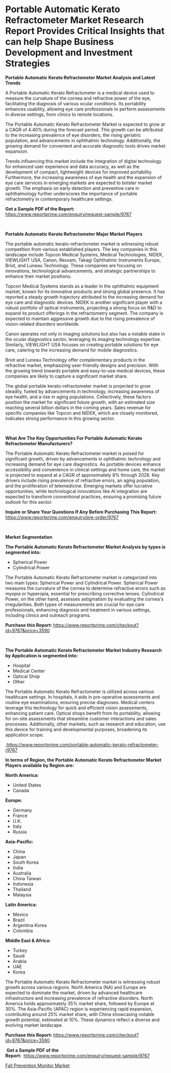 <p><h1>Portable Automatic Kerato Refractometer Market Research Report Provides Critical Insights that can help Shape Business Development and Investment Strategies</h1></p><p><strong>Portable Automatic Kerato Refractometer Market Analysis and Latest Trends</strong></p>
<p><p>A Portable Automatic Kerato Refractometer is a medical device used to measure the curvature of the cornea and refractive power of the eye, facilitating the diagnosis of various ocular conditions. Its portability enhances usability, allowing eye care professionals to perform assessments in diverse settings, from clinics to remote locations.</p><p>The Portable Automatic Kerato Refractometer Market is expected to grow at a CAGR of 4.40% during the forecast period. This growth can be attributed to the increasing prevalence of eye disorders, the rising geriatric population, and advancements in ophthalmic technology. Additionally, the growing demand for convenient and accurate diagnostic tools drives market expansion. </p><p>Trends influencing this market include the integration of digital technology for enhanced user experience and data accuracy, as well as the development of compact, lightweight devices for improved portability. Furthermore, the increasing awareness of eye health and the expansion of eye care services in emerging markets are expected to bolster market growth. The emphasis on early detection and preventive care in ophthalmology further underscores the importance of portable refractometry in contemporary healthcare settings.</p></p>
<p><strong>Get a Sample PDF of the Report:&nbsp;</strong> <a href="https://www.reportprime.com/enquiry/request-sample/9767?utm_campaign=3133&utm_medium=2&utm_source=Github&utm_content=ia&utm_term=20032025&utm_id=portable-automatic-kerato-refractometer">https://www.reportprime.com/enquiry/request-sample/9767</a></p>
<p>&nbsp;</p>
<p><strong>Portable Automatic Kerato Refractometer Major Market Players</strong></p>
<p><p>The portable automatic kerato-refractometer market is witnessing robust competition from various established players. The key companies in this landscape include Topcon Medical Systems, Medical Technologies, NIDEK, VIEWLIGHT USA, Canon, Rexxam, Takagi Ophthalmic Instruments Europe, Briot, and Luneau Technology. These companies are focusing on innovations, technological advancements, and strategic partnerships to enhance their market positions.</p><p>Topcon Medical Systems stands as a leader in the ophthalmic equipment market, known for its innovative products and strong global presence. It has reported a steady growth trajectory attributed to the increasing demand for eye care and diagnostic devices. NIDEK is another significant player with a robust portfolio of optical instruments, projecting a strong focus on R&D to expand its product offerings in the refractometry segment. The company is expected to maintain aggressive growth due to the rising prevalence of vision-related disorders worldwide.</p><p>Canon operates not only in imaging solutions but also has a notable stake in the ocular diagnostics sector, leveraging its imaging technology expertise. Similarly, VIEWLIGHT USA focuses on creating portable solutions for eye care, catering to the increasing demand for mobile diagnostics.</p><p>Briot and Luneau Technology offer complementary products in the refractive market, emphasizing user-friendly designs and precision. With the growing trend towards portable and easy-to-use medical devices, these companies are likely to capture a significant market share.</p><p>The global portable kerato-refractometer market is projected to grow steadily, fueled by advancements in technology, increasing awareness of eye health, and a rise in aging populations. Collectively, these factors position the market for significant future growth, with an estimated size reaching several billion dollars in the coming years. Sales revenue for specific companies like Topcon and NIDEK, which are closely monitored, indicates strong performance in this growing sector.</p></p>
<p>&nbsp;</p>
<p><strong>What Are The Key Opportunities For Portable Automatic Kerato Refractometer Manufacturers?</strong></p>
<p><p>The Portable Automatic Kerato Refractometer market is poised for significant growth, driven by advancements in ophthalmic technology and increasing demand for eye care diagnostics. As portable devices enhance accessibility and convenience in clinical settings and home care, the market is projected to expand at a CAGR of approximately 8% through 2028. Key drivers include rising prevalence of refractive errors, an aging population, and the proliferation of telemedicine. Emerging markets offer lucrative opportunities, while technological innovations like AI integration are expected to transform conventional practices, ensuring a promising future outlook for this sector.</p></p>
<p><strong>Inquire or Share Your Questions If Any Before Purchasing This Report:</strong> <a href="https://www.reportprime.com/enquiry/pre-order/9767?utm_campaign=3133&utm_medium=2&utm_source=Github&utm_content=ia&utm_term=20032025&utm_id=portable-automatic-kerato-refractometer">https://www.reportprime.com/enquiry/pre-order/9767</a></p>
<p>&nbsp;</p>
<p><strong>Market Segmentation</strong></p>
<p><strong>The Portable Automatic Kerato Refractometer Market Analysis by types is segmented into:</strong></p>
<p><ul><li>Spherical Power</li><li>Cylindrical Power</li></ul></p>
<p><p>The Portable Automatic Kerato Refractometer market is categorized into two main types: Spherical Power and Cylindrical Power. Spherical Power measures the curvature of the cornea to determine refractive errors such as myopia or hyperopia, essential for prescribing corrective lenses. Cylindrical Power, on the other hand, assesses astigmatism by evaluating the cornea's irregularities. Both types of measurements are crucial for eye care professionals, enhancing diagnosis and treatment in various settings, including clinics and outreach programs.</p></p>
<p><strong>Purchase this Report:&nbsp;</strong><a href="https://www.reportprime.com/checkout?id=9767&price=3590&utm_campaign=3133&utm_medium=2&utm_source=Github&utm_content=ia&utm_term=20032025&utm_id=portable-automatic-kerato-refractometer">https://www.reportprime.com/checkout?id=9767&price=3590</a></p>
<p>&nbsp;</p>
<p><strong>The Portable Automatic Kerato Refractometer Market Industry Research by Application is segmented into:</strong></p>
<p><ul><li>Hospital</li><li>Medical Center</li><li>Optical Shop</li><li>Other</li></ul></p>
<p><p>The Portable Automatic Kerato Refractometer is utilized across various healthcare settings. In hospitals, it aids in pre-operative assessments and routine eye examinations, ensuring precise diagnoses. Medical centers leverage this technology for quick and efficient vision assessments, enhancing patient care. Optical shops benefit from its portability, allowing for on-site assessments that streamline customer interactions and sales processes. Additionally, other markets, such as research and education, use this device for training and developmental purposes, broadening its application scope.</p></p>
<p><a href="https://www.reportprime.com/portable-automatic-kerato-refractometer-r9767?utm_campaign=3133&utm_medium=2&utm_source=Github&utm_content=ia&utm_term=20032025&utm_id=portable-automatic-kerato-refractometer">&nbsp;https://www.reportprime.com/portable-automatic-kerato-refractometer-r9767</a></p>
<p><strong>In terms of Region, the Portable Automatic Kerato Refractometer Market Players available by Region are:</strong></p>
<p>
    <p> <strong> North America: </strong>
        <ul>
            <li>United States</li>
            <li>Canada</li>
        </ul>
        </p> 
    <p> <strong> Europe: </strong>
        <ul>
            <li>Germany</li>
            <li>France</li>
            <li>U.K.</li>
            <li>Italy</li>
            <li>Russia</li>
        </ul>
        </p> 
    <p> <strong> Asia-Pacific: </strong>
        <ul>
            <li>China</li>
            <li>Japan</li>
            <li>South Korea</li>
            <li>India</li>
            <li>Australia</li>
            <li>China Taiwan</li>
            <li>Indonesia</li>
            <li>Thailand</li>
            <li>Malaysia</li>
        </ul>
        </p> 
    <p> <strong> Latin America: </strong>
        <ul>
            <li>Mexico</li>
            <li>Brazil</li>
            <li>Argentina Korea</li>
            <li>Colombia</li>
        </ul>
        </p> 
    <p> <strong> Middle East & Africa: </strong>
        <ul>
            <li>Turkey</li>
            <li>Saudi</li>
            <li>Arabia</li>
            <li>UAE</li>
            <li>Korea</li>
        </ul>
    </p>
    </p>
<p><p>The Portable Automatic Kerato Refractometer market is witnessing robust growth across various regions. North America (NA) and Europe are expected to dominate the market, driven by advanced healthcare infrastructure and increasing prevalence of refractive disorders. North America holds approximately 35% market share, followed by Europe at 30%. The Asia-Pacific (APAC) region is experiencing rapid expansion, contributing around 25% market share, with China showcasing notable growth potential, estimated at 10%. These dynamics reflect a diverse and evolving market landscape.</p></p>
<p><strong>Purchase this Report: </strong><a href="https://www.reportprime.com/checkout?id=9767&price=3590&utm_campaign=3133&utm_medium=2&utm_source=Github&utm_content=ia&utm_term=20032025&utm_id=portable-automatic-kerato-refractometer">https://www.reportprime.com/checkout?id=9767&price=3590</a></p>
<p>&nbsp;<strong>Get a Sample PDF of the Report:&nbsp;&nbsp;</strong><a href="https://www.reportprime.com/enquiry/request-sample/9767?utm_campaign=3133&utm_medium=2&utm_source=Github&utm_content=ia&utm_term=20032025&utm_id=portable-automatic-kerato-refractometer">https://www.reportprime.com/enquiry/request-sample/9767</a></p>
<p><strong></strong></p>
<p><p><a href="https://github.com/doljanzwald/Market-Research-Report-List-1/blob/main/fall-prevention-monitor-market.md?utm_campaign=3133&utm_medium=2&utm_source=Github&utm_content=ia&utm_term=20032025&utm_id=portable-automatic-kerato-refractometer">Fall Prevention Monitor Market</a></p></p>